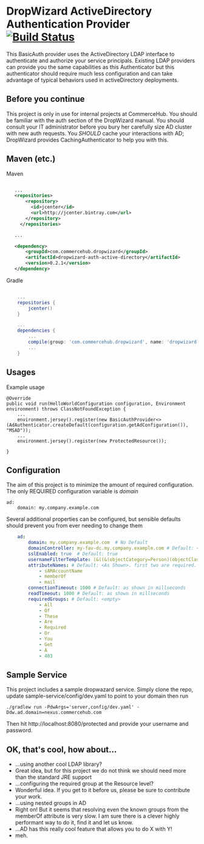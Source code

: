 # DropWizard ActiveDirectory Authentication Provider [![Build Status](https://travis-ci.org/commercehub-oss/dropwizard-auth-ms-ad.svg?branch=master)](https://travis-ci.org/commercehub-oss/dropwizard-auth-ms-ad)
This BasicAuth provider uses the ActiveDirectory LDAP interface to authenticate and authorize your service principals.
Existing LDAP providers can provide you the same capabilities as this Authenticator but this authenticator should require
much less configuration and can take advantage of typical behaviors used in activeDirectory deployments.

## Before you continue
This project is only in use for internal projects at CommerceHub. You should be familiar with the auth section of the DropWizard manual.
You should consult your IT administrator before you bury her carefully size AD cluster with new auth requests. You *SHOULD* cache your
interactions with AD; DropWizard provides CachingAuthenticator to help you with this.

## Maven (etc.)

Maven

```xml

   ...
   <repositories>
       <repository>
         <id>jcenter</id>
         <url>http://jcenter.bintray.com</url>
       </repository>
     </repositories>

   ...

   <dependency>
       <groupId>com.commercehub.dropwizard</groupId>
       <artifactId>dropwizard-auth-active-directory</artifactId>
       <version>0.2.1</version>
   </dependency>
```
Gradle

```groovy

    ...
    repositories {
        jcenter()
    }

    ...
    dependencies {
        ...
        compile(group: 'com.commercehub.dropwizard', name: 'dropwizard-auth-active-directory', version: '0.2.1', ext: 'jar')
        ...
    }

```

## Usages
Example usage

    @Override
    public void run(HelloWorldConfiguration configuration, Environment environment) throws ClassNotFoundException {
        ...
        environment.jersey().register(new BasicAuthProvider<>(AdAuthenticator.createDefault(configuration.getAdConfiguration()), "MSAD"));
        ...
        environment.jersey().register(new ProtectedResource());

    }

## Configuration
The aim of this project is to minimize the amount of required configuration. The only REQUIRED configuration variable is *domain*

    ad:
        domain: my.company.example.com

Several additional properties can be configured, but sensible defaults should prevent you from ever needing to change them
```yaml
    ad:
        domain: my.company.example.com  # No Default
        domainController: my-fav-dc.my.company.example.com # Default: <domain>
        sslEnabled: true  # Default: true
        usernameFilterTemplate: (&((&(objectCategory=Person)(objectClass=User)))(sAMAccountName=%s)) # Default: <As shown> %s replaced with the sAMAccountName
        attributeNames: # Default: <As Shown>. first two are required.
            - sAMAccountName
            - memberOf
            - mail
        connectionTimeout: 1000 # Default: as shown in millseconds
        readTimeout: 1000 # Default: as shown in millseconds
        requiredGroups: # Default: <empty>
            - All
            - Of
            - These
            - Are
            - Required
            - Or
            - You
            - Get
            - A
            - 403
```

## Sample Service
This project includes a sample dropwazard service. Simply clone the repo, update sample-service/config/dev.yaml to
point to your domain then run

    ./gradlew run -PdwArgs='server,config/dev.yaml' -Ddw.ad.domain=nexus.commercehub.com

Then hit http://localhost:8080/protected and provide your username and password.


## OK, that's cool, how about...

* ...using another cool LDAP library?
* Great idea, but for this project we do not think we should need more than the standard JRE support
* ...configuring the required group at the Resource level?
* Wonderful idea. If you get to it before us, please be sure to contribute your work.
* ...using nested groups in AD
* Right on! But it seems that resolving even the known groups from the memberOf attribute is very slow. I am sure there
is a clever highly performant way to do it, find it and let us know.
* ...AD has this really cool feature that allows you to do X with Y!
* meh.




